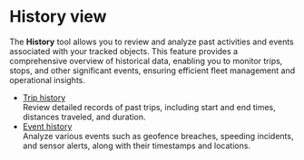 # History view

The **History** tool allows you to review and analyze past activities and events associated with your tracked objects. This feature provides a comprehensive overview of historical data, enabling you to monitor trips, stops, and other significant events, ensuring efficient fleet management and operational insights.

* [Trip history](trip-history.md)\
  Review detailed records of past trips, including start and end times, distances traveled, and duration.
* [Event history](event-history.md)\
  Analyze various events such as geofence breaches, speeding incidents, and sensor alerts, along with their timestamps and locations.
